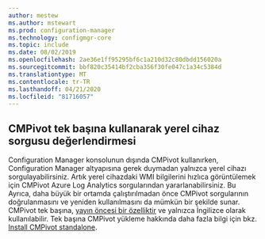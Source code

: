```yaml
---
author: mestew
ms.author: mstewart
ms.prod: configuration-manager
ms.technology: configmgr-core
ms.topic: include
ms.date: 08/02/2019
ms.openlocfilehash: 2ae36e1ff95295bf6c1a210d32c80dbdd156020a
ms.sourcegitcommit: bbf820c35414bf2cba356f30fe047c1a34c5384d
ms.translationtype: MT
ms.contentlocale: tr-TR
ms.lasthandoff: 04/21/2020
ms.locfileid: "81716057"
---
```

## <a name="local-device-query-evaluation-using-cmpivot-standalone"></a>CMPivot tek başına kullanarak yerel cihaz sorgusu değerlendirmesi
<!--3197353-->
Configuration Manager konsolunun dışında CMPivot kullanırken, Configuration Manager altyapısına gerek duymadan yalnızca yerel cihazı sorgulayabilirsiniz. Artık yerel cihazdaki WMI bilgilerini hızlıca görüntülemek için CMPivot Azure Log Analytics sorgularından yararlanabilirsiniz. Bu Ayrıca, daha büyük bir ortamda çalıştırılmadan önce CMPivot sorgularının doğrulanmasını ve yeniden kullanılmasını da mümkün bir şekilde sunar. CMPivot tek başına, [yayın öncesi bir özelliktir](../../../../servers/manage/pre-release-features.md#bkmk_table) ve yalnızca İngilizce olarak kullanılabilir. Tek başına CMPivot yükleme hakkında daha fazla bilgi için bkz. [Install CMPivot standalone](../../../../servers/manage/cmpivot.md#install-cmpivot-standalone).
